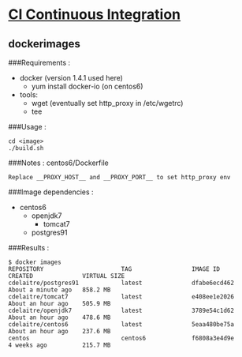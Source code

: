 # [CI Continuous Integration](../README.md)

## dockerimages

###Requirements :
- docker (version 1.4.1 used here)
  - yum install docker-io (on centos6)
- tools:
  - wget (eventually set http_proxy in /etc/wgetrc)
  - tee

###Usage :
```
cd <image>
./build.sh
```

###Notes :
centos6/Dockerfile
```
Replace __PROXY_HOST__ and __PROXY_PORT__ to set http_proxy env
```

###Image dependencies :
- centos6
  - openjdk7
    - tomcat7
  -  postgres91

###Results :
```
$ docker images
REPOSITORY                      TAG                 IMAGE ID            CREATED              VIRTUAL SIZE
cdelaitre/postgres91            latest              dfabe6ecd462        About a minute ago   858.2 MB
cdelaitre/tomcat7               latest              e408ee1e2026        About an hour ago    505.9 MB
cdelaitre/openjdk7              latest              3789e54c1d62        About an hour ago    478.6 MB
cdelaitre/centos6               latest              5eaa480be75a        About an hour ago    237.6 MB
centos                          centos6             f6808a3e4d9e        4 weeks ago          215.7 MB
```
